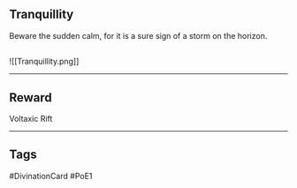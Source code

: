 ## Tranquillity
Beware the sudden calm, for it is a sure sign of a storm on the horizon.
## 
![[Tranquillity.png]]

---
## Reward
Voltaxic Rift

---
## Tags
#DivinationCard
#PoE1